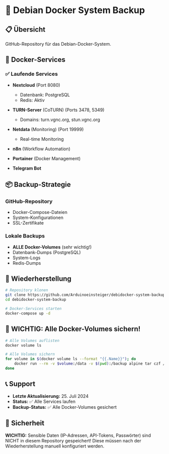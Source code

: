 # 🐳 Debian Docker System Backup

## 📋 Übersicht

GitHub-Repository für das Debian-Docker-System.

## 🐳 Docker-Services

### ✅ Laufende Services
- **Nextcloud** (Port 8080)
  - Datenbank: PostgreSQL
  - Redis: Aktiv

- **TURN-Server** (CoTURN) (Ports 3478, 5349)
  - Domains: turn.vgnc.org, stun.vgnc.org

- **Netdata** (Monitoring) (Port 19999)
  - Real-time Monitoring

- **n8n** (Workflow Automation)
- **Portainer** (Docker Management)
- **Telegram Bot**

## 📦 Backup-Strategie

### GitHub-Repository
- Docker-Compose-Dateien
- System-Konfigurationen
- SSL-Zertifikate

### Lokale Backups
- **ALLE Docker-Volumes** (sehr wichtig!)
- Datenbank-Dumps (PostgreSQL)
- System-Logs
- Redis-Dumps

## 🔄 Wiederherstellung

```bash
# Repository klonen
git clone https://github.com/Arduinoeinsteiger/debidocker-system-backup.git
cd debidocker-system-backup

# Docker-Services starten
docker-compose up -d
```

## 🚨 WICHTIG: Alle Docker-Volumes sichern!

```bash
# Alle Volumes auflisten
docker volume ls

# Alle Volumes sichern
for volume in $(docker volume ls --format "{{.Name}}"); do
    docker run --rm -v $volume:/data -v $(pwd):/backup alpine tar czf /backup/$volume.tar.gz -C /data .
done
```

## 📞 Support

- **Letzte Aktualisierung:** 25. Juli 2024
- **Status:** ✅ Alle Services laufen
- **Backup-Status:** ✅ Alle Docker-Volumes gesichert

## 🔐 Sicherheit

**WICHTIG:** Sensible Daten (IP-Adressen, API-Tokens, Passwörter) sind NICHT in diesem Repository gespeichert!
Diese müssen nach der Wiederherstellung manuell konfiguriert werden.
